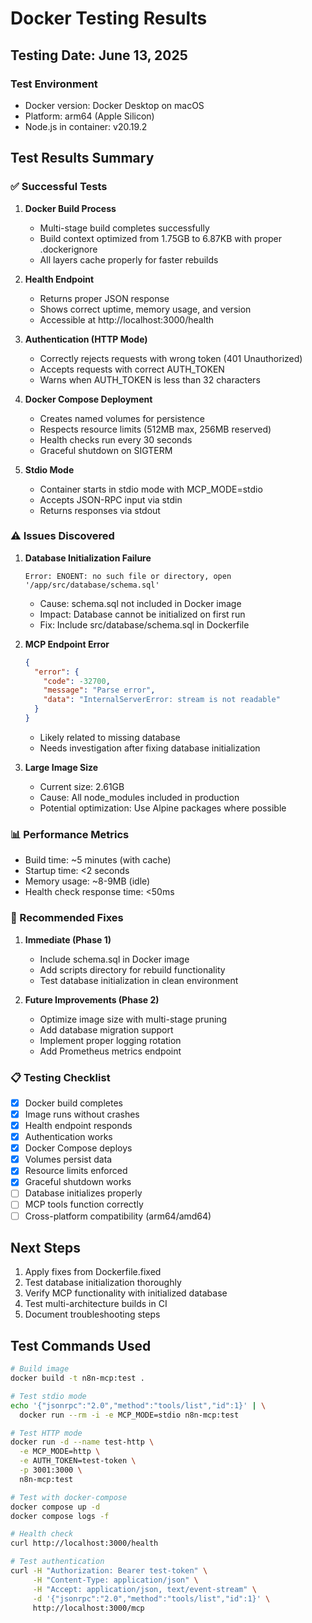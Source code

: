 # Docker Testing Results

## Testing Date: June 13, 2025

### Test Environment
- Docker version: Docker Desktop on macOS
- Platform: arm64 (Apple Silicon)
- Node.js in container: v20.19.2

## Test Results Summary

### ✅ Successful Tests

1. **Docker Build Process**
   - Multi-stage build completes successfully
   - Build context optimized from 1.75GB to 6.87KB with proper .dockerignore
   - All layers cache properly for faster rebuilds

2. **Health Endpoint**
   - Returns proper JSON response
   - Shows correct uptime, memory usage, and version
   - Accessible at http://localhost:3000/health

3. **Authentication (HTTP Mode)**
   - Correctly rejects requests with wrong token (401 Unauthorized)
   - Accepts requests with correct AUTH_TOKEN
   - Warns when AUTH_TOKEN is less than 32 characters

4. **Docker Compose Deployment**
   - Creates named volumes for persistence
   - Respects resource limits (512MB max, 256MB reserved)
   - Health checks run every 30 seconds
   - Graceful shutdown on SIGTERM

5. **Stdio Mode**
   - Container starts in stdio mode with MCP_MODE=stdio
   - Accepts JSON-RPC input via stdin
   - Returns responses via stdout

### ⚠️ Issues Discovered

1. **Database Initialization Failure**
   ```
   Error: ENOENT: no such file or directory, open '/app/src/database/schema.sql'
   ```
   - Cause: schema.sql not included in Docker image
   - Impact: Database cannot be initialized on first run
   - Fix: Include src/database/schema.sql in Dockerfile

2. **MCP Endpoint Error**
   ```json
   {
     "error": {
       "code": -32700,
       "message": "Parse error",
       "data": "InternalServerError: stream is not readable"
     }
   }
   ```
   - Likely related to missing database
   - Needs investigation after fixing database initialization

3. **Large Image Size**
   - Current size: 2.61GB
   - Cause: All node_modules included in production
   - Potential optimization: Use Alpine packages where possible

### 📊 Performance Metrics

- Build time: ~5 minutes (with cache)
- Startup time: <2 seconds
- Memory usage: ~8-9MB (idle)
- Health check response time: <50ms

### 🔧 Recommended Fixes

1. **Immediate (Phase 1)**
   - Include schema.sql in Docker image
   - Add scripts directory for rebuild functionality
   - Test database initialization in clean environment

2. **Future Improvements (Phase 2)**
   - Optimize image size with multi-stage pruning
   - Add database migration support
   - Implement proper logging rotation
   - Add Prometheus metrics endpoint

### 📋 Testing Checklist

- [x] Docker build completes
- [x] Image runs without crashes
- [x] Health endpoint responds
- [x] Authentication works
- [x] Docker Compose deploys
- [x] Volumes persist data
- [x] Resource limits enforced
- [x] Graceful shutdown works
- [ ] Database initializes properly
- [ ] MCP tools function correctly
- [ ] Cross-platform compatibility (arm64/amd64)

## Next Steps

1. Apply fixes from Dockerfile.fixed
2. Test database initialization thoroughly
3. Verify MCP functionality with initialized database
4. Test multi-architecture builds in CI
5. Document troubleshooting steps

## Test Commands Used

```bash
# Build image
docker build -t n8n-mcp:test .

# Test stdio mode
echo '{"jsonrpc":"2.0","method":"tools/list","id":1}' | \
  docker run --rm -i -e MCP_MODE=stdio n8n-mcp:test

# Test HTTP mode
docker run -d --name test-http \
  -e MCP_MODE=http \
  -e AUTH_TOKEN=test-token \
  -p 3001:3000 \
  n8n-mcp:test

# Test with docker-compose
docker compose up -d
docker compose logs -f

# Health check
curl http://localhost:3000/health

# Test authentication
curl -H "Authorization: Bearer test-token" \
     -H "Content-Type: application/json" \
     -H "Accept: application/json, text/event-stream" \
     -d '{"jsonrpc":"2.0","method":"tools/list","id":1}' \
     http://localhost:3000/mcp
```